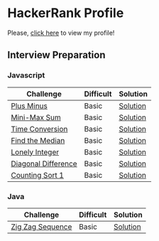 # HackerRank Profile

Please, [click here](https://www.hackerrank.com/leonardoarruda1) to view my profile!

## Interview Preparation

### Javascript

| Challenge                                                                                | Difficult | Solution                                                                                                                                                            |
| ---------------------------------------------------------------------------------------- | --------- | ------------------------------------------------------------------------------------------------------------------------------------------------------------------- |
| [Plus Minus](https://www.hackerrank.com/challenges/plus-minus/problem)                   | Basic     | [Solution](https://github.com/LeonardoArrudaMesquita/hackerrank-solutions/blob/master/interview-preparation/one-week-preparation/javascript/plus-minus.js)          |
| [Mini-Max Sum](https://www.hackerrank.com/challenges/mini-max-sum/problem)               | Basic     | [Solution](https://github.com/LeonardoArrudaMesquita/hackerrank-solutions/blob/master/interview-preparation/one-week-preparation/javascript/mini-max-sum.js)        |
| [Time Conversion](https://www.hackerrank.com/challenges/time-conversion/problem)         | Basic     | [Solution](https://github.com/LeonardoArrudaMesquita/hackerrank-solutions/blob/master/interview-preparation/one-week-preparation/javascript/time-conversion.js)     |
| [Find the Median](https://www.hackerrank.com/challenges/find-the-median/problem)         | Basic     | [Solution](https://github.com/LeonardoArrudaMesquita/hackerrank-solutions/blob/master/interview-preparation/one-week-preparation/javascript/find-the-median.js)     |
| [Lonely Integer](https://www.hackerrank.com/challenges/lonely-integer/problem)           | Basic     | [Solution](https://github.com/LeonardoArrudaMesquita/hackerrank-solutions/blob/master/interview-preparation/one-week-preparation/javascript/lonely-integer.js)      |
| [Diagonal Difference](https://www.hackerrank.com/challenges/diagonal-difference/problem) | Basic     | [Solution](https://github.com/LeonardoArrudaMesquita/hackerrank-solutions/blob/master/interview-preparation/one-week-preparation/javascript/diagonal-difference.js) |
| [Counting Sort 1](https://www.hackerrank.com/challenges/countingsort1/problem)           | Basic     | [Solution](https://github.com/LeonardoArrudaMesquita/hackerrank-solutions/blob/master/interview-preparation/one-week-preparation/javascript/counting-sort-1.js)     |

### Java

| Challenge                                                                          | Difficult | Solution                                                                                                                                                   |
| ---------------------------------------------------------------------------------- | --------- | ---------------------------------------------------------------------------------------------------------------------------------------------------------- |
| [Zig Zag Sequence](https://www.hackerrank.com/challenges/zig-zag-sequence/problem) | Basic     | [Solution](https://github.com/LeonardoArrudaMesquita/hackerrank-solutions/blob/master/interview-preparation/one-week-preparation/java/zig-zag-sequence.js) |
